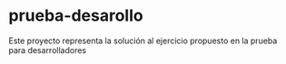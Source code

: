 # prueba-desarollo
Este proyecto representa la solución al ejercicio propuesto en la prueba para desarrolladores
